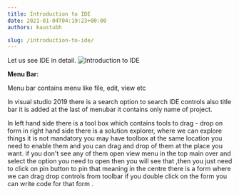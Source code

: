 ```yaml
---
title: Introduction to IDE
date: 2021-01-04T04:19:23+00:00
authors: kaustubh

slug: /introduction-to-ide/
---
```

Let us see IDE in detail.
![Introduction to IDE](https://kaustubhk24.netlify.app/imgs/wp-content/uploads/2021/01/intro-ide-1024x547.png) 

**Menu Bar:**

Menu bar contains menu like file, edit, view etc

In visual studio 2019 there is a search option to search IDE controls also title bar it is added at the last of menubar it contains only name of project.

In left hand side there is a tool box which contains tools to drag - drop on form in right hand side there is a solution explorer, where we can explore things it is not mandatory you may have toolbox at the same location you need to enable them and you can drag and drop of them at the place you want. if you don't see any of them open view menu in the top main over and select the option you need to open then you will see that ,then you just need to click on pin button to pin that meaning in the centre there is a form where we can drag drop controls from toolbar if you double click on the form you can write code for that form .